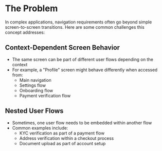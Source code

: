 # The Problem

In complex applications, navigation requirements often go beyond simple screen-to-screen transitions. Here are some common challenges this concept addresses:

## Context-Dependent Screen Behavior
- The same screen can be part of different user flows depending on the context
- For example, a "Profile" screen might behave differently when accessed from:
  - Main navigation
  - Settings flow
  - Onboarding flow
  - Payment verification flow

## Nested User Flows
- Sometimes, one user flow needs to be embedded within another flow
- Common examples include:
  - KYC verification as part of a payment flow
  - Address verification within a checkout process
  - Document upload as part of account setup 
